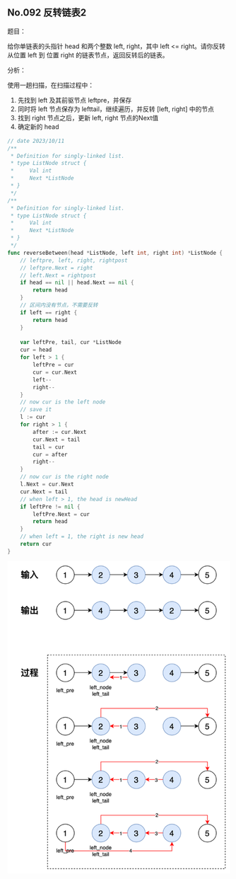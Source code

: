 ## No.092 反转链表2

题目：

给你单链表的头指针 head 和两个整数 left, right，其中 left <= right。请你反转从位置 left 到 位置 right 的链表节点，返回反转后的链表。



分析：

使用一趟扫描，在扫描过程中：

1. 先找到 left 及其前驱节点 leftpre，并保存
2. 同时将 left 节点保存为 lefttail，继续遍历，并反转 [left, right] 中的节点
3. 找到 right 节点之后，更新 left, right 节点的Next值
4. 确定新的 head

```go
// date 2023/10/11
/**
 * Definition for singly-linked list.
 * type ListNode struct {
 *     Val int
 *     Next *ListNode
 * }
 */
/**
 * Definition for singly-linked list.
 * type ListNode struct {
 *     Val int
 *     Next *ListNode
 * }
 */
func reverseBetween(head *ListNode, left int, right int) *ListNode {
    // leftpre, left, right, rightpost
    // leftpre.Next = right
    // left.Next = rightpost
    if head == nil || head.Next == nil {
        return head
    }
    // 区间内没有节点，不需要反转
    if left == right {
        return head
    }

    var leftPre, tail, cur *ListNode
    cur = head
    for left > 1 {
        leftPre = cur
        cur = cur.Next
        left--
        right--
    }
    // now cur is the left node
    // save it
    l := cur
    for right > 1 {
        after := cur.Next
        cur.Next = tail
        tail = cur
        cur = after
        right--
    }
    // now cur is the right node
    l.Next = cur.Next
    cur.Next = tail
    // when left > 1, the head is newHead
    if leftPre != nil {
        leftPre.Next = cur
        return head
    }
    // when left = 1, the right is new head
    return cur
}
```

![image](images/image092.png)

